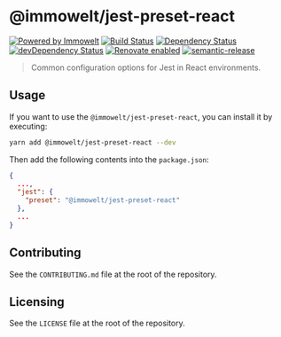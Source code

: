 # @immowelt/jest-preset-react

[![Powered by Immowelt](https://img.shields.io/badge/powered%20by-immowelt-yellow.svg?colorB=ffb200)](https://stackshare.io/immowelt-group/)
[![Build Status](https://travis-ci.org/ImmoweltGroup/jest-preset-react.svg?branch=master)](https://travis-ci.org/ImmoweltGroup/jest-preset-react)
[![Dependency Status](https://david-dm.org/ImmoweltGroup/jest-preset-react.svg)](https://david-dm.org/ImmoweltGroup/jest-preset-react)
[![devDependency Status](https://david-dm.org/ImmoweltGroup/jest-preset-react/dev-status.svg)](https://david-dm.org/ImmoweltGroup/jest-preset-react#info=devDependencies&view=table)
[![Renovate enabled](https://img.shields.io/badge/renovate-enabled-brightgreen.svg)](https://renovateapp.com/)
[![semantic-release](https://img.shields.io/badge/%20%20%F0%9F%93%A6%F0%9F%9A%80-semantic--release-e10079.svg)](https://github.com/semantic-release/semantic-release)

> Common configuration options for Jest in React environments.

## Usage

If you want to use the  `@immowelt/jest-preset-react`, you can install it by executing:

```bash
yarn add @immowelt/jest-preset-react --dev
```

Then add the following contents into the `package.json`:

```json
{
  ...,
  "jest": {
    "preset": "@immowelt/jest-preset-react"
  },
  ...
}
```

## Contributing
See the `CONTRIBUTING.md` file at the root of the repository.

## Licensing
See the `LICENSE` file at the root of the repository.
